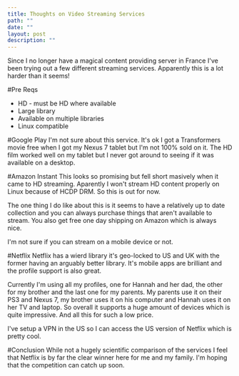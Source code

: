 ```yaml
---
title: Thoughts on Video Streaming Services
path: ""
date: ""
layout: post
description: ""
---
```

Since I no longer have a magical content providing server in France I've been trying out a few  different streaming services. Apparently this is a lot harder than it seems!

#Pre Reqs
* HD - must be HD where available
* Large library
* Available on multiple libraries
* Linux compatible

#Google Play
I'm not sure about this service. It's ok I got a Transformers movie free when I got my Nexus 7 tablet but I'm not 100% sold on it. The HD film worked well on my tablet but I never got around to seeing if it was available on a desktop.

#Amazon Instant
This looks so promising but fell short masively when it came to HD streaming. Aparently I won't stream HD content properly on Linux because of HCDP DRM. So this is out for now.

The one thing I do like about this is it seems to have a relatively up to date collection and you can always purchase things that aren't available to stream. You also get free one day shipping on Amazon which is always nice.

I'm not sure if you can stream on a mobile device or not.

#Netflix
Netflix has a wierd library it's geo-locked to US and UK with the former having an arguably better library. It's mobile apps are brilliant and the profile support is also great.

Currently I'm using all my profiles, one for Hannah and her dad, the other for my brother and the last one for my parents. My parents use it on their PS3 and Nexus 7, my brother uses it on his computer and Hannah uses it on her TV and laptop. So overall it supports a huge amount of devices which is quite impressive. And all this for such a low price.

I've setup a VPN in the US so I can access the US version of Netflix which is pretty cool.

#Conclusion
While not a hugely scientific comparison of the services I feel that Netflix is by far the clear winner here for me and my family. I'm hoping that the competition can catch up soon.
